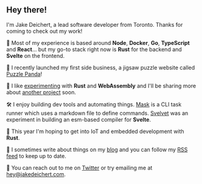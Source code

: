 ## Hey there!

I'm Jake Deichert, a lead software developer from Toronto. Thanks for coming to check out my work!

🧰 Most of my experience is based around **Node**, **Docker**, **Go**, **TypeScript** and **React**... but my go-to stack right now is **Rust** for the backend and **Svelte** on the frontend. 

🐼 I recently launched my first side business, a jigsaw puzzle website called [Puzzle Panda][1]!

👾 I like [experimenting][2] with **Rust** and **WebAssembly** and I'll be sharing more about [another project][3] soon.

🛠 I enjoy building dev tools and automating things. [Mask][4] is a CLI task runner which uses a markdown file to define commands. [Svelvet][5] was an experiment in building an esm-based compiler for **Svelte**.

🧪 This year I'm hoping to get into IoT and embedded development with **Rust**. 

📘 I sometimes write about things on my [blog][6] and you can follow my [RSS feed][7] to keep up to date.

👋 You can reach out to me on [Twitter][8] or try emailing me at [hey@jakedeichert.com][9].


[1]: https://puzzlepanda.com
[2]: https://github.com/jakedeichert/wasm-astar
[3]: https://twitter.com/jakedeichert/status/1163153126230302721
[4]: https://github.com/jakedeichert/mask
[5]: https://github.com/jakedeichert/svelvet
[6]: https://jakedeichert.com
[7]: https://jakedeichert.com/feed.xml
[8]: https://twitter.com/jakedeichert
[9]: mailto:hey@jakedeichert.com
